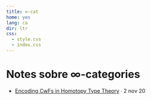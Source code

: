 ```yaml
---
title: ∞-cat
home: yes
lang: ca
dir: ltr
css:
  - style.css
  - index.css
---
```


# Notes sobre ∞-categories

- [Encoding CwFs in Homotopy Type Theory](16-10-20.html) ∙ 2 nov 20
